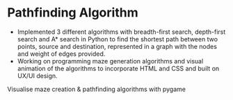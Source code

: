 # Pathfinding Algorithm

* Implemented 3 different algorithms with breadth-first search, depth-first search and A* search in Python to find the shortest path between two points, source and destination, represented in a graph with the nodes and weight of edges provided.
* Working on programming maze generation algorithms and visual animation of the algorithms to incorporate HTML and CSS and built on UX/UI design.

Visualise maze creation & pathfinding algorithms with pygame
